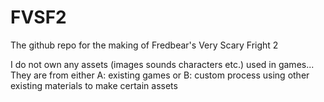 # FVSF2
The github repo for the making of Fredbear's Very Scary Fright 2

I do not own any assets (images sounds characters etc.) used in games... They are from either A: existing games or B: custom process using other existing materials to make certain assets
